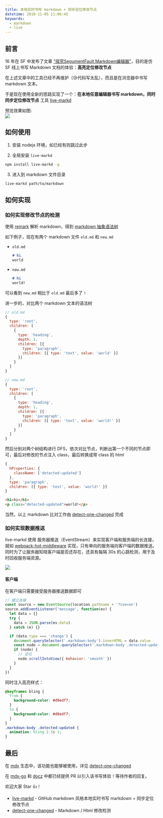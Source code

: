 ```yaml
---
title: 本地实时书写 markdown + 同步定位修改节点
datetime: 2018-11-05 11:06:45
keywords:
  - markdown
  - live
---
```


## 前言
16 年在 SF 中发布了文章 ["探究SegumentFault Markdown编辑器"](https://segmentfault.com/a/1190000006260582)，目的是仿 SF 线上书写 Markdown 文档的体验：**高亮定位修改节点**

在上述文章中的工具已经不再维护（😢代码写太乱），而且是在浏览器中书写 markdown 文本。

于是现在使用全新的思路实现了一个：**在本地任意编辑器书写 markdown，同时同步定位修改节点** 工具 [live-markd](https://github.com/imcuttle/live-markd)

预览效果如图:  
![](https://i.loli.net/2018/11/05/5bdfb82f1239d.gif)

## 如何使用

1. 安装 nodejs 环境，如已经有则跳过此步

2. 全局安装 `live-markd`  
  ```bash
  npm install live-markd -g
  ```

3. 进入到 markdown 文件目录
  ```bash
  live-markd path/to/markdown
  ```

## 如何实现

### 如何实现修改节点的检测

使用 [remark](https://github.com/remarkjs/remark) 解析 markdown，得到 [markdown 抽象语法树](https://github.com/syntax-tree/mdast) 

如下例子，现在有两个 markdown 文件 `old.md` 和 `new.md`

- `old.md`
  ```markdown
  # hi
  world
  ```

- `new.md`
  ```markdown
  # hi
  world!
  ```

可以看到 `new.md` 相比于 `old.md` 最后多了 `!` 

进一步的，对比两个 markdown 文本的语法树

```javascript
// old.md
{
  type: 'root',
  children: [
    {
      type: 'heading',
      depth: 1,
      children: [{
        type: 'paragraph',
        children: [{ type: 'text', value: 'world' }]
      }]
    }
  ]
}

// new.md
{
  type: 'root',
  children: [
    {
      type: 'heading',
      depth: 1,
      children: [{
        type: 'paragraph',
        children: [{ type: 'text', value: 'world!' }]
      }]
    }
  ]
}
```

然后分别对两个树结构进行 DFS，依次对比节点，判断出第一个不同的节点即可，最后对修改的节点注入 class，最后转换成带 class 的 html
```javascript
{
  hProperties: {
    className: ['detected-updated']
  },
  type: 'paragraph',
  children: [{ type: 'text', value: 'world!' }]
}
```
```html
<h1>hi</h1>
<p class="detected-updated">world!</p>
```

当然，以上 markdown 比对工作由 [detect-one-changed](https://github.com/imcuttle/detect-one-changed) 完成

### 如何实现数据推送

live-markd 使用 服务器推送（EventStream）来实现客户端和服务端的长连接，就如 [webpack-hot-middleware](https://github.com/webpack-contrib/webpack-hot-middleware) 实现，只有单向的服务端向客户端的数据推送。同时为了让服务器知晓客户端是否还存在，还具有每隔 30s 的心跳检测，用于及时回收服务端资源。

![](https://i.loli.net/2018/11/05/5bdfd3b887888.png)

#### 客户端

在客户端只需要接受服务器推送数据即可
```javascript
// 建立连接
const source = new EventSource(location.pathname + '?sse=on')
source.addEventListener('message', function(ev) {
  let data = {}
  try {
    data = JSON.parse(ev.data)
  } catch (e) {}

  if (data.type === 'change') {
    document.querySelector('.markdown-body').innerHTML = data.value
    const node = document.querySelector('.markdown-body .detected-updated')
    if (node) {
      // 定位
      node.scrollIntoView({ behavior: 'smooth' })
    }
  }
})
```

同时注入高亮样式：
```css
@keyframes bling {
  from {
    background-color: #d9edf7;
  }
  to {
    background-color: #d9edf7;
  }
}
.markdown-body .detected-updated {
  animation: bling 2.5s 1;
}
```

## 最后

在 [mdx](https://github.com/mdx-js/mdx) 生态中，该功能也能够被使用，详见 [detect-one-changed](https://github.com/imcuttle/detect-one-changed)

在 [mdx-go](https://github.com/jxnblk/mdx-go/pull/22) 和 [docz](https://github.com/pedronauck/docz/pull/433) 中都已经提供 PR 以引入该书写体验！等待作者的回复。

欢迎大家 Star :+1:！
- [live-markd](https://github.com/imcuttle/live-markd) - GitHub markdown 风格本地实时书写 markdown + 同步定位修改节点
- [detect-one-changed](https://github.com/imcuttle/detect-one-changed) - Markdown / Html 修改检测